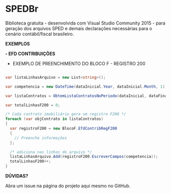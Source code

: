 # SPEDBr
Biblioteca gratuita  - desenvolvida com Visual Studio Community 2015 - para geração dos arquivos SPED e demais declarações necessárias para o cenário contábil/fiscal brasileiro.

**EXEMPLOS**

**- EFD CONTRIBUIÇÕES**

- EXEMPLO DE PREENCHIMENTO DO BLOCO F - REGISTRO 200

```cs

var listaLinhasArquivo = new List<string>();

var competencia = new DateTime(dataInicial.Year, dataInicial.Month, 1);

var listaContratos = ObtemListaContratosNoPeriodo(dataInicial, dataFinal);

var totalLinhasF200 = 0;

/* Cada contrato imobiliário gera um registro F200 */
foreach (var objContrato in listaContratos)
{
  var registroF200 = new BlocoF.EfdContribRegF200
  {
    // Preenche informações
  };

  /* adiciona nas linhas do arquivo */
  listaLinhasArquivo.Add(registroF200.EscreverCampos(competencia));
  totalLinhasF200++;
}

```

**DÚVIDAS?**

Abra um issue na página do projeto aqui mesmo no GitHub.
